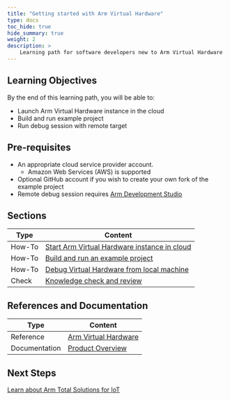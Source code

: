 ```yaml
---
title: "Getting started with Arm Virtual Hardware" 
type: docs
toc_hide: true
hide_summary: true
weight: 2
description: >
    Learning path for software developers new to Arm Virtual Hardware
---
```

## Learning Objectives 

By the end of this learning path, you will be able to:

* Launch Arm Virtual Hardware instance in the cloud
* Build and run example project
* Run debug session with remote target


## Pre-requisites

* An appropriate cloud service provider account.
  - Amazon Web Services (AWS) is supported
* Optional GitHub account if you wish to create your own fork of the example project
* Remote debug session requires [Arm Development Studio](https://developer.arm.com/Tools%20and%20Software/Arm%20Development%20Studio)

## Sections

|          Type | Content       |
| ---           | ---           |
| How-To        | [Start Arm Virtual Hardware instance in cloud](/iot/avh/launch) |
| How-To        | [Build and run an example project](/iot/avh/microspeech) |
| How-To        | [Debug Virtual Hardware from local machine ](/iot/avh/arm-development-studio) |
| Check         | [Knowledge check and review](#) |


## References and Documentation

| Type          | Content             |
| ---           | ---                 |
| Reference     | [Arm Virtual Hardware](https://avh.arm.com)      |
| Documentation | [Product Overview](https://arm-software.github.io/AVH/main/overview/html/index.html) |

## Next Steps

[Learn about Arm Total Solutions for IoT](/iot/total-solutions)

